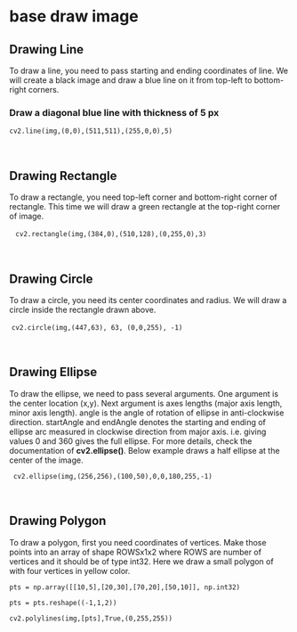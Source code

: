 # base draw image 






## Drawing Line

To draw a line, you need to pass starting and ending coordinates of line. We will create a black image and draw a blue line on it from top-left to bottom-right corners.

### Draw a diagonal blue line with thickness of 5 px

 `cv2.line(img,(0,0),(511,511),(255,0,0),5)`



<br>

## Drawing Rectangle

To draw a rectangle, you need top-left corner and bottom-right corner of rectangle. This time we will draw a green rectangle at the top-right corner of image.

​    ` cv2.rectangle(img,(384,0),(510,128),(0,255,0),3)`



<br>

## Drawing Circle

To draw a circle, you need its center coordinates and radius. We will draw a circle inside the rectangle drawn above.

​    `cv2.circle(img,(447,63), 63, (0,0,255), -1)`



<br>



## Drawing Ellipse

To draw the ellipse, we need to pass several arguments. One argument is the center location (x,y). Next argument is axes lengths (major axis length, minor axis length). angle is the angle of rotation of ellipse in anti-clockwise direction. startAngle and endAngle denotes the starting and ending of ellipse arc measured in clockwise direction from major axis. i.e. giving values 0 and 360 gives the full ellipse. For more details, check the documentation of **cv2.ellipse()**. Below example draws a half ellipse at the center of the image.

   ` cv2.ellipse(img,(256,256),(100,50),0,0,180,255,-1)`



<br>



## Drawing Polygon

To draw a polygon, first you need coordinates of vertices. Make those points into an array of shape ROWSx1x2 where ROWS are number of vertices and it should be of type int32. Here we draw a small polygon of with four vertices in yellow color.

  `pts = np.array([[10,5],[20,30],[70,20],[50,10]], np.int32)`

  `pts = pts.reshape((-1,1,2))`

 `cv2.polylines(img,[pts],True,(0,255,255))`